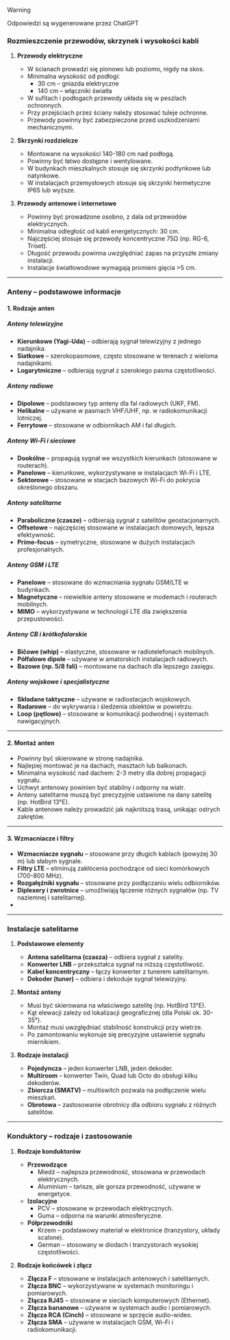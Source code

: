 > [!WARNING]  
> Odpowiedzi są wygenerowane przez ChatGPT  

### Rozmieszczenie przewodów, skrzynek i wysokości kabli  

1. **Przewody elektryczne**  
   - W ścianach prowadzi się pionowo lub poziomo, nigdy na skos.  
   - Minimalna wysokość od podłogi:  
     - 30 cm – gniazda elektryczne  
     - 140 cm – włączniki światła  
   - W sufitach i podłogach przewody układa się w peszlach ochronnych.  
   - Przy przejściach przez ściany należy stosować tuleje ochronne.  
   - Przewody powinny być zabezpieczone przed uszkodzeniami mechanicznymi.  

2. **Skrzynki rozdzielcze**  
   - Montowane na wysokości 140-180 cm nad podłogą.  
   - Powinny być łatwo dostępne i wentylowane.  
   - W budynkach mieszkalnych stosuje się skrzynki podtynkowe lub natynkowe.  
   - W instalacjach przemysłowych stosuje się skrzynki hermetyczne IP65 lub wyższe.  

3. **Przewody antenowe i internetowe**  
   - Powinny być prowadzone osobno, z dala od przewodów elektrycznych.  
   - Minimalna odległość od kabli energetycznych: 30 cm.  
   - Najczęściej stosuje się przewody koncentryczne 75Ω (np. RG-6, Triset).  
   - Długość przewodu powinna uwzględniać zapas na przyszłe zmiany instalacji.  
   - Instalacje światłowodowe wymagają promieni gięcia >5 cm.  

---
### Anteny – podstawowe informacje  

#### 1. Rodzaje anten  

##### **Anteny telewizyjne**  
- **Kierunkowe (Yagi-Uda)** – odbierają sygnał telewizyjny z jednego nadajnika.  
- **Siatkowe** – szerokopasmowe, często stosowane w terenach z wieloma nadajnikami.  
- **Logarytmiczne** – odbierają sygnał z szerokiego pasma częstotliwości.  

##### **Anteny radiowe**  
- **Dipolowe** – podstawowy typ anteny dla fal radiowych (UKF, FM).  
- **Helikalne** – używane w pasmach VHF/UHF, np. w radiokomunikacji lotniczej.  
- **Ferrytowe** – stosowane w odbiornikach AM i fal długich.  

##### **Anteny Wi-Fi i sieciowe**  
- **Dookólne** – propagują sygnał we wszystkich kierunkach (stosowane w routerach).  
- **Panelowe** – kierunkowe, wykorzystywane w instalacjach Wi-Fi i LTE.  
- **Sektorowe** – stosowane w stacjach bazowych Wi-Fi do pokrycia określonego obszaru.  

##### **Anteny satelitarne**  
- **Paraboliczne (czasze)** – odbierają sygnał z satelitów geostacjonarnych.  
- **Offsetowe** – najczęściej stosowane w instalacjach domowych, lepsza efektywność.  
- **Prime-focus** – symetryczne, stosowane w dużych instalacjach profesjonalnych.  

##### **Anteny GSM i LTE**  
- **Panelowe** – stosowane do wzmacniania sygnału GSM/LTE w budynkach.  
- **Magnetyczne** – niewielkie anteny stosowane w modemach i routerach mobilnych.  
- **MIMO** – wykorzystywane w technologii LTE dla zwiększenia przepustowości.  

##### **Anteny CB i krótkofalarskie**  
- **Bičowe (whip)** – elastyczne, stosowane w radiotelefonach mobilnych.  
- **Półfalowe dipole** – używane w amatorskich instalacjach radiowych.  
- **Bazowe (np. 5/8 fali)** – montowane na dachach dla lepszego zasięgu.  

##### **Anteny wojskowe i specjalistyczne**  
- **Składane taktyczne** – używane w radiostacjach wojskowych.  
- **Radarowe** – do wykrywania i śledzenia obiektów w powietrzu.  
- **Loop (pętlowe)** – stosowane w komunikacji podwodnej i systemach nawigacyjnych.  

---

#### 2. Montaż anten  
- Powinny być skierowane w stronę nadajnika.  
- Najlepiej montować je na dachach, masztach lub balkonach.  
- Minimalna wysokość nad dachem: 2-3 metry dla dobrej propagacji sygnału.  
- Uchwyt antenowy powinien być stabilny i odporny na wiatr.  
- Anteny satelitarne muszą być precyzyjnie ustawione na dany satelitę (np. HotBird 13°E).  
- Kable antenowe należy prowadzić jak najkrótszą trasą, unikając ostrych zakrętów.  

---

#### 3. Wzmacniacze i filtry  
- **Wzmacniacze sygnału** – stosowane przy długich kablach (powyżej 30 m) lub słabym sygnale.  
- **Filtry LTE** – eliminują zakłócenia pochodzące od sieci komórkowych (700-800 MHz).  
- **Rozgałęźniki sygnału** – stosowane przy podłączaniu wielu odbiorników.  
- **Diplexery i zwrotnice** – umożliwiają łączenie różnych sygnałów (np. TV naziemnej i satelitarnej).
- 
---

### Instalacje satelitarne  

1. **Podstawowe elementy**  
   - **Antena satelitarna (czasza)** – odbiera sygnał z satelity.  
   - **Konwerter LNB** – przekształca sygnał na niższą częstotliwość.  
   - **Kabel koncentryczny** – łączy konwerter z tunerem satelitarnym.  
   - **Dekoder (tuner)** – odbiera i dekoduje sygnał telewizyjny.  

2. **Montaż anteny**  
   - Musi być skierowana na właściwego satelitę (np. HotBird 13°E).  
   - Kąt elewacji zależy od lokalizacji geograficznej (dla Polski ok. 30-35°).  
   - Montaż musi uwzględniać stabilność konstrukcji przy wietrze.  
   - Po zamontowaniu wykonuje się precyzyjne ustawienie sygnału miernikiem.  

3. **Rodzaje instalacji**  
   - **Pojedyncza** – jeden konwerter LNB, jeden dekoder.  
   - **Multiroom** – konwerter Twin, Quad lub Octo do obsługi kilku dekoderów.  
   - **Zbiorcza (SMATV)** – multiswitch pozwala na podłączenie wielu mieszkań.  
   - **Obrotowa** – zastosowanie obrotnicy dla odbioru sygnału z różnych satelitów.  

---

### Konduktory – rodzaje i zastosowanie  

1. **Rodzaje konduktorów**  
   - **Przewodzące**  
     - Miedź – najlepsza przewodność, stosowana w przewodach elektrycznych.  
     - Aluminium – tańsze, ale gorsza przewodność, używane w energetyce.  
   - **Izolacyjne**  
     - PCV – stosowane w przewodach elektrycznych.  
     - Guma – odporna na warunki atmosferyczne.  
   - **Półprzewodniki**  
     - Krzem – podstawowy materiał w elektronice (tranzystory, układy scalone).  
     - German – stosowany w diodach i tranzystorach wysokiej częstotliwości.  

2. **Rodzaje końcówek i złącz**  
   - **Złącza F** – stosowane w instalacjach antenowych i satelitarnych.  
   - **Złącza BNC** – wykorzystywane w systemach monitoringu i pomiarowych.  
   - **Złącza RJ45** – stosowane w sieciach komputerowych (Ethernet).  
   - **Złącza bananowe** – używane w systemach audio i pomiarowych.  
   - **Złącza RCA (Cinch)** – stosowane w sprzęcie audio-wideo.  
   - **Złącza SMA** – używane w instalacjach GSM, Wi-Fi i radiokomunikacji.  

